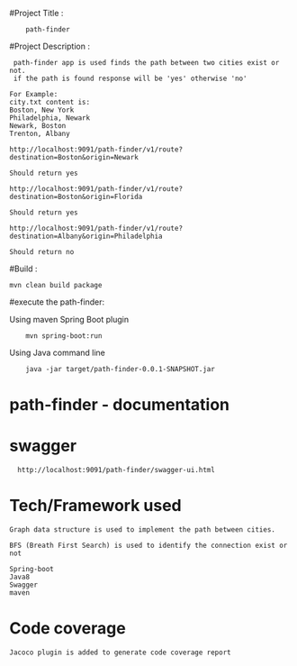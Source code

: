 #Project Title : 

        path-finder

#Project Description :
````
 path-finder app is used finds the path between two cities exist or not.
 if the path is found response will be 'yes' otherwise 'no'
````
````
For Example:
city.txt content is:
Boston, New York
Philadelphia, Newark
Newark, Boston
Trenton, Albany

http://localhost:9091/path-finder/v1/route?destination=Boston&origin=Newark

Should return yes

http://localhost:9091/path-finder/v1/route?destination=Boston&origin=Florida

Should return yes

http://localhost:9091/path-finder/v1/route?destination=Albany&origin=Philadelphia

Should return no
````

 
#Build :
````
mvn clean build package
````

#execute the path-finder:

Using maven Spring Boot plugin 
``` 
    mvn spring-boot:run 
```
Using Java command line 
```
    java -jar target/path-finder-0.0.1-SNAPSHOT.jar
```

# path-finder - documentation
# swagger
````
  http://localhost:9091/path-finder/swagger-ui.html
````  

# Tech/Framework used

````
Graph data structure is used to implement the path between cities.

BFS (Breath First Search) is used to identify the connection exist or not

Spring-boot
Java8
Swagger
maven

````
# Code coverage
 ````
Jacoco plugin is added to generate code coverage report

````

